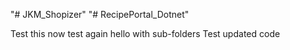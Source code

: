 "# JKM_Shopizer" 
"# RecipePortal_Dotnet" 


Test this now
test again
hello
with sub-folders
Test
updated code
